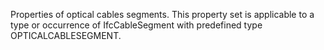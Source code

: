 Properties of optical cables segments. This property set is applicable to a type or occurrence of IfcCableSegment with predefined type OPTICALCABLESEGMENT.

